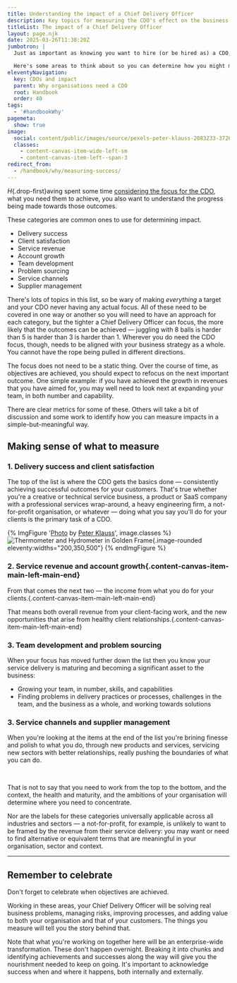 ```yaml
---
title: Understanding the impact of a Chief Delivery Officer
description: Key topics for measuring the CDO's effect on the business, both qualitative and quantitative.
titleList: The impact of a Chief Delivery Officer
layout: page.njk
date: 2025-03-26T11:38:20Z
jumbotron: |
  Just as important as knowing you want to hire (or be hired as) a CDO, is understanding the CDO's effect on the business.

  Here's some areas to think about so you can determine how you might measure the shape of that impact, both qualitative and quantitative.
eleventyNavigation:
  key: CDOs and impact
  parent: Why organisations need a CDO
  root: Handbook
  order: 40
tags:
  - '#handbookWhy'
pagemeta:
  show: true
image:
  social: content/public/images/source/pexels-peter-klauss-2083233-3726313.jpg
  classes:
    - content-canvas-item-wide-left-sm
    - content-canvas-item-left--span-3
redirect_from:
  - /handbook/why/measuring-success/
---
```


*H*{.drop-first}aving spent some time [considering the focus for the CDO](/handbook/why/set-up-for-success/), what you need them to achieve, you also want to understand the progress being made towards those outcomes.

These categories are common ones to use for determining impact.

- Delivery success
- Client satisfaction
- Service revenue
- Account growth
- Team development
- Problem sourcing
- Service channels
- Supplier management

There's lots of topics in this list, so be wary of making *everything* a target and your CDO never having any actual focus. All of these need to be covered in one way or another so you will need to have an approach for each category, but the tighter a Chief Delivery Officer can focus, the more likely that the outcomes can be achieved — juggling with 8 balls is harder than 5 is harder than 3 is harder than 1. Wherever you do need the CDO focus, though, needs to be aligned with your business strategy as a whole. You cannot have the rope being pulled in different directions.

The focus does not need to be a static thing. Over the course of time, as objectives are achieved, you should expect to refocus on the next important outcome. One simple example: if you have achieved the growth in revenues that you have aimed for, you may well need to look next at expanding your team, in both number and capability.

There are clear metrics for some of these. Others will take a bit of discussion and some work to identify how you can measure impacts in a simple-but-meaningful way.

## Making sense of what to measure

### 1. Delivery success and client satisfaction

The top of the list is where the CDO gets the basics done — consistently achieving successful outcomes for your customers. That's true whether you're a creative or technical service business, a product or SaaS company with a professional services wrap-around, a heavy engineering firm, a not-for-profit organisation, or whatever — doing what you say you'll do for your clients is the primary task of a CDO.

{% ImgFigure '<a href="https://www.pexels.com/photo/thermometer-and-hydrometer-in-golden-frame-3726313/" target="_blank" rel="noopener nofollow ugc">Photo</a> by <a href="https://www.pexels.com/@peter-klauss-2083233/" target="_blank" rel="noopener nofollow ugc">Peter Klauss</a>', image.classes %}
![Thermometer and Hydrometer in Golden Frame](/public/images/source/pexels-peter-klauss-2083233-3726313.jpg){.image-rounded eleventy:widths="200,350,500"}
{% endImgFigure %}

### 2. Service revenue and account growth{.content-canvas-item-main-left-main-end}

From that comes the next two — the income from what you do for your clients.{.content-canvas-item-main-left-main-end}

That means both overall revenue from your client-facing work, and the new opportunities that arise from healthy client relationships.{.content-canvas-item-main-left-main-end}

### 3. Team development and problem sourcing

When your focus has moved further down the list then you know your service delivery is maturing and becoming a significant asset to the business:

- Growing your team, in number, skills, and capabilities
- Finding problems in delivery practices or processes, challenges in the team, and the business as a whole, and working towards solutions

### 3. Service channels and supplier management

When you're looking at the items at the end of the list you're brining finesse and polish to what you do, through new products and services, servicing new sectors with better relationships, really pushing the boundaries of what you can do.

&nbsp;

That is not to say that you need to work from the top to the bottom, and the context, the health and maturity, and the ambitions of your organisation will determine where you need to concentrate.

Nor are the labels for these categories universally applicable across all industries and sectors — a not-for-profit, for example, is unlikely to want to be framed by the revenue from their service delivery: you may want or need to find alternative or equivalent terms that are meaningful in your organisation, sector and context.

---

## Remember to celebrate

Don't forget to celebrate when objectives are achieved.

Working in these areas, your Chief Delivery Officer will be solving real business problems, managing risks, improving processes, and adding value to both your organisation and that of your customers. The things you measure will tell you the story behind that.

Note that what you're working on together here will be an enterprise-wide transformation. These don't happen overnight. Breaking it into chunks and identifying achievements and successes along the way will give you the nourishment needed to keep on going. It's important to acknowledge success when and where it happens, both internally and externally.
